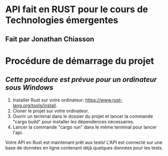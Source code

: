 # API fait en RUST pour le cours de Technologies émergentes
## Fait par Jonathan Chiasson

# Procédure de démarrage du projet
## ***Cette procédure est prévue pour un ordinateur sous Windows***

1. Installer Rust sur votre ordinateur: https://www.rust-lang.org/tools/install.
2. Cloner le projet sur votre ordinateur.
3. Ouvrir un terminal dans le dossier du projet et lancer la commande "cargo build" pour installer les dépendences nécessaires.
4. Lancer la commande "cargo run" dans le même terminal pour lancer l'api.

Votre API en Rust est maintenant prêt aux tests! L'API est connecté sur une base de données en ligne contenant déjà quelques données pour les tests.
